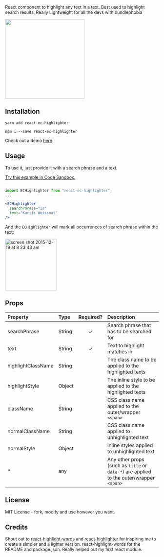 React component to highlight any text in a text. Best used to highlight search results. Really Lightweight for all the devs with bundlephobia



<img src="https://i.imgur.com/z4GFtfx.png" height="260">

## Installation
```
yarn add react-ec-highlighter
```

```
npm i --save react-ec-highlighter
```

Check out a demo [here](https://nishanth-jitera.web.app).

## Usage

To use it, just provide it with a search phrase and a text.

[Try this example in Code Sandbox.](https://codesandbox.io/s/react-ec-highlighter-kgnqqe)

```jsx

import ECHighlighter from "react-ec-highlighter";
...

<ECHighlighter
  searchPhrase="is"
  text="Kurtis Weissnat"
/>

```

And the `ECHighlighter` will mark all occurrences of search phrase within the text:

<img width="168" alt="screen shot 2015-12-19 at 8 23 43 am" src="https://i.imgur.com/efMEmmN.png">


## Props

| Property | Type | Required? | Description |
|:---|:---|:---:|:---|
| searchPhrase | String | ✓ | Search phrase that has to be searched for|
| text | String | ✓ | Text to highlight matches in |
| highlightClassName | String |  | The class name to be applied to the highlighted texts |
| highlightStyle | Object |  | The inline style to be applied to the highlighted texts |
| className | String |  | CSS class name applied to the outer/wrapper `<span>` |
| normalClassName | String |  | CSS class name applied to unhighlighted text |
| normalStyle | Object |  | Inline styles applied to unhighlighted text |
| * | any | | Any other props (such as `title` or `data-*`) are applied to the outer/wrapper `<span>` |

## License
MIT License - fork, modify and use however you want.

## Credits
Shout out to [react-highlight-words](https://www.npmjs.com/package/react-highlight-words) and [react-highlighter](https://www.npmjs.com/package/react-highlighter) for inspiring me to create a simpler and a lighter version. react-highlight-words for the README and package.json. Really helped out my first react module.
